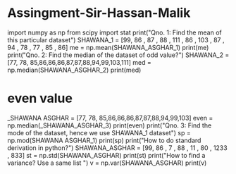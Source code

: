 # Assingment-Sir-Hassan-Malik
import numpy as np
from scipy import stat 
print("Qno. 1: Find the mean of this particular dataset")
SHAWANA_1 = [99, 86 , 87 , 88 , 111 , 86 , 103 , 87 , 94 , 78 , 77 , 85 , 86]
me = np.mean(SHAWANA_ASGHAR_1)
print(me)
print("Qno. 2: Find the median of the dataset of odd value?")
SHAWANA_2 = [77, 78, 85,86,86,86,87,87,88,94,99,103,111]
med = np.median(SHAWANA_ASGHAR_2)
print(med)
# even value
_SHAWANA ASGHAR = [77, 78, 85,86,86,86,87,87,88,94,99,103]
even = np.median(_SHAWANA_ASGHAR_3)
print(even)
print("Qno. 3: Find the mode of the dataset, hence we use SHAWANA_1 dataset")
sp = np.mod(SHAWANA ASGHAR_1)
print(sp)
print("How to do standard derivation in python?")
SHAWANA_ASGHAR = [99, 86 , 7 , 88 , 11 , 80 , 1233 , 833]
st = np.std(SHAWANA_ASGHAR)
print(st)
print("How to find a variance? Use a same list ")
v = np.var(SHAWANA_ASGHAR)
print(v)
